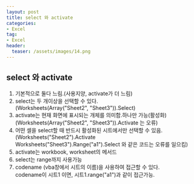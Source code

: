 ```yaml
---
layout: post
title: select 와 activate
categories:
- Excel
tag:
- Excel
header:
  teaser: /assets/images/14.png
---
```

## select 와 activate
<ol>
<li>기본적으로 둘다 느림.(사용지양, activate가 더 느림)</li>
<li>select는 두 개이상을 선택할 수 있다.<br />
(Worksheets(Array("Sheet2", "Sheet3")).Select)</li>
<li>activate는 현재 화면에 표시되는 개체를 의미함.하나만 가능(활성화)<br />
(Worksheets(Array("Sheet2", "Sheet3")).Activate 는 오류)</li>
<li>어떤 셀을 select할 때 반드시 활성화된 시트에서만 선택할 수 있음.<br />
(Worksheets("Sheet2").Activate<br />
Worksheets("Sheet3").Range("a1").Select 와 같은 코드는 오류를 일으킴)</li>
<li>activate는 workbook, worksheet의 메서드</li>
<li>select는 range까지 사용가능</li>
<li>codename (vba창에서 시트의 이름)을 사용하여 접근할 수 있다.<br />
codename이 시트1 이면, 시트1.range("a1")과 같이 접근가능.</li>
</ol>
